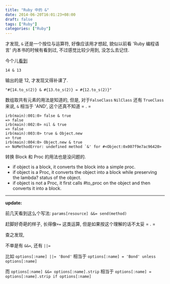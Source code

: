```yaml
---
title: "Ruby 中的 &"
date: 2014-06-20T16:01:23+08:00
draft: false
tags: ["Ruby"]
categories: ["Ruby"]
---
```


才发现, `&` 还是一个按位与运算符, 好像应该用才想起, 貌似以前看 'Ruby 编程语言' 内本书的时候有看到过, 不过感觉比较少用到, 没怎么去记住.

今个儿[看到](http://ablogaboutcode.com/2012/01/04/the-ampersand-operator-in-ruby/)

```
14 & 13

```

输出的是 12, 才发现又得补课了.


```
"#{14.to_s(2)} & #{13.to_s(2)} = #{12.to_s(2)}"

```


数组取共有元素的用法是知道的, 但是, 对于`FalseClass` `NilClass` 还有 `TrueClass` 来说, `&` 相当于 'AND', 这个还真不知道 = .  =

```
irb(main):001:0> false & true
=> false
irb(main):002:0> nil & true
=> false
irb(main):003:0> true & Object.new
=> true
irb(main):004:0> Object.new & true
=> NoMethodError: undefined method `&' for #<Object:0x007f9e7ac96420>

```


转换 Block 和 Proc 的用法也是没问题的.

- if object is a block, it converts the block into a simple proc.
- if object is a Proc, it converts the object into a block while preserving the lambda? status of the object.
- if object is not a Proc, it first calls #to_proc on the object and then converts it into a block.


---------------------

__update:__

前几天看到这么个写法: `params[resource] &&= send(method)`

赶脚好奇葩的样子, 长得像`+=` 这类运算, 但是如果按这个理解的话不太妥 = .  =

查之发现,

不单是有 `&&=`, 还有 `||=`

比如 `options[:name] ||= 'Bond'` 相当于 `options[:name] = 'Bond' unless options[:name]`

而 `options[:name] &&= options[:name].strip` 相当于 `options[:name] = options[:name].strip if options[:name]`
